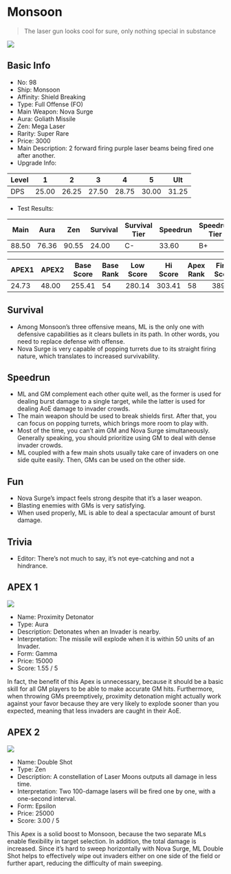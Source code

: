 # Monsoon

> The laser gun looks cool for sure, only nothing special in substance

<img src="/ships/ship_98.png" style={{zoom:1}}/>

## Basic Info

- No: 98
- Ship: Monsoon
- Affinity: Shield Breaking
- Type: Full Offense (FO)
- Main Weapon: Nova Surge
- Aura: Goliath Missile
- Zen: Mega Laser
- Rarity: Super Rare
- Price: 3000
- Main Description: 2 forward firing purple laser beams being fired one after another.
- Upgrade Info: 

| Level | 1 | 2 | 3 | 4 | 5 | Ult |
|--|--|--|--|--|--|--|
| DPS | 25.00 | 26.25 | 27.50 | 28.75 | 30.00 | 31.25 |

- Test Results: 

| Main | Aura | Zen | Survival | Survival Tier | Speedrun | Speedrun Tier | Fun | Fun Tier |
|--|--|--|--|--|--|--|--|--|
| 88.50 | 76.36 | 90.55 | 24.00 | C- | 33.60 | B+ | 28.20 | C+ |

| APEX1 | APEX2 | Base Score | Base Rank | Low Score | Hi Score | Apex Rank | Final Score | FinalRank |
|--|--|--|--|--|--|--|--|--|
| 24.73 | 48.00 | 255.41 | 54 | 280.14 | 303.41 | 58 | 389.21 | 62 |

## Survival

- Among Monsoon’s three offensive means, ML is the only one with defensive capabilities as it clears bullets in its path. In other words, you need to replace defense with offense.
- Nova Surge is very capable of popping turrets due to its straight firing nature, which translates to increased survivability.

## Speedrun

- ML and GM complement each other quite well, as the former is used for dealing burst damage to a single target, while the latter is used for dealing AoE damage to invader crowds.
- The main weapon should be used to break shields first. After that, you can focus on popping turrets, which brings more room to play with.
- Most of the time, you can’t aim GM and Nova Surge simultaneously. Generally speaking, you should prioritize using GM to deal with dense invader crowds.
- ML coupled with a few main shots usually take care of invaders on one side quite easily. Then, GMs can be used on the other side.

## Fun

- Nova Surge’s impact feels strong despite that it’s a laser weapon.
- Blasting enemies with GMs is very satisfying.
- When used properly, ML is able to deal a spectacular amount of burst damage.

## Trivia

- Editor: There’s not much to say, it’s not eye-catching and not a hindrance.

## APEX 1

<img src="/ships/ship_98_apex_1.png" style={{zoom:1}}/>

- Name: Proximity Detonator
- Type: Aura
- Description: Detonates when an Invader is nearby.
- Interpretation: The missile will explode when it is within 50 units of an Invader.
- Form: Gamma
- Price: 15000
- Score: 1.55 / 5

In fact, the benefit of this Apex is unnecessary, because it should be a basic skill for all GM players to be able to make accurate GM hits. Furthermore, when throwing GMs preemptively, proximity detonation might actually work against your favor because they are very likely to explode sooner than you expected, meaning that less invaders are caught in their AoE.

## APEX 2

<img src="/ships/ship_98_apex_2.png" style={{zoom:1}}/>

- Name: Double Shot
- Type: Zen
- Description: A constellation of Laser Moons outputs all damage in less time.
- Interpretation: Two 100-damage lasers will be fired one by one, with a one-second interval.
- Form: Epsilon
- Price: 25000
- Score: 3.00 / 5

This Apex is a solid boost to Monsoon, because the two separate MLs enable flexibility in target selection. In addition, the total damage is increased. Since it’s hard to sweep horizontally with Nova Surge, ML Double Shot helps to effectively wipe out invaders either on one side of the field or further apart, reducing the difficulty of main sweeping.
